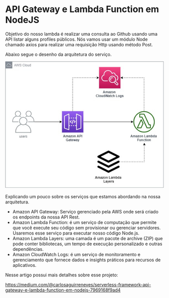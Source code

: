# API Gateway e Lambda Function em NodeJS

Objetivo do nosso lambda é realizar uma consulta ao Github usando uma API listar alguns profiles públicos. Nós vamos usar um módulo Node chamado axios para realizar uma requisição Http usando método Post.

Abaixo segue o desenho da arquitetura do serviço.

![Alt text](docs/arquitetura.jpg?raw=true&style=centerme "Title")

Explicando um pouco sobre os serviços que estamos abordando na nossa arquitetura.

 - Amazon API Gateway: Serviço gerenciado pela AWS onde será criado os endpoints da nossa API Rest.
 - Amazon Lambda Function: é um serviço de computação que permite que você execute seu código sem provisionar ou gerenciar servidores. Usaremos esse serviço para executar nosso código Node.js.
 - Amazon Lambda Layers: uma camada é um pacote de archive (ZIP) que pode conter bibliotecas, um tempo de execução personalizado e outras dependências.
 - Amazon CloudWatch Logs: é um serviço de monitoramento e gerenciamento que fornece dados e insights práticos para recursos de aplicativos.

Nesse artigo possui mais detalhes sobre esse projeto:

 https://medium.com/@carlosaguirreneves/serverless-framework-api-gateway-e-lambda-function-em-nodejs-7969168f9ad4